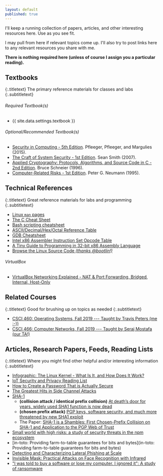 ```yaml
---
layout: default
published: true
---
```


I'll keep a running collection of papers, articles, and other interesting resources here.
Use as you see fit.

I may pull from here if relevant topics come up.
I'll also try to post links here to any relevant resources you share with me.

**There is nothing required here (unless of course I assign you a particular reading).**

## Textbooks
{:.titletext}
The primary reference materials for classes and labs
{:.subtitletext}

###### Required Textbook(s)
- {{ site.data.settings.textbook }} <br/>

###### Optional/Recommended Textbook(s)
- [Security in Computing - 5th Edition](https://www.amazon.com/Security-Computing-5th-Charles-Pfleeger/dp/0134085043/ref=sr_1_1?keywords=Security+in+Computing&qid=1578348388&s=books&sr=1-1). Pfleeger, Pfleeger, and Margulies (2015).
- [The Craft of System Security - 1st Edition](https://www.amazon.com/Craft-System-Security-Sean-Smith/dp/0321434838). Sean Smith (2007).
- [Applied Cryptography: Protocols, Algorithms, and Source Code in C - 2nd Edition](http://www.amazon.com/Applied-Cryptography-Protocols-Algorithms-Source/dp/0471117099/ref=sr_1_1?ie=UTF8&s=books&qid=1233440847&sr=1-1). Bruce Schneier (1996).
- [Computer-Related Risks - 1st Edition](https://www.amazon.com/Computer-Related-Risks-Press-Peter-Neumann/dp/020155805X/ref=sr_1_1?ie=UTF8&s=books&qid=1233440795&sr=1-1). Peter G. Neumann (1995).

## Technical References
{:.titletext}
Great reference materials for labs and programming
{:.subtitletext}

- [Linux `man` pages](http://man7.org/linux/man-pages/dir_all_alphabetic.html)
- [The C Cheat Sheet](files/the-C-cheat-sheet.pdf)
- [Bash scripting cheatsheet](https://devhints.io/bash)
- [ASCII/Decimal/Hex/Octal Reference Table](https://i.stack.imgur.com/mij6M.jpg)
- [GDB Cheatsheet](https://darkdust.net/files/GDB%20Cheat%20Sheet.pdf)
- [Intel x86 Assembler Instruction Set Opcode Table](http://sparksandflames.com/files/x86InstructionChart.html)
- [A Tiny Guide to Programming in 32-bit x86 Assembly Language]({{site.data.settings.reading}}/tiny-guide-to-x86-assembly.pdf)
- [Browse the Linux Source Code *(thanks @bootlin!)*](https://elixir.bootlin.com/linux/latest/source)

###### VirtualBox

- [VirtualBox Networking Explained - NAT & Port Forwarding, Bridged, Internal, Host-Only](https://youtu.be/cDF4X7RmV4Q)

<!-- - [x86 and amd64 instruction reference](https://www.felixcloutier.com/x86/) -->
<!-- - [System Programming Overview / Programming in C Refresher](http://www.lysator.liu.se/c/bwk-tutor.html) *#SysProgramming*{:.text-muted} *#Programming*{:.text-muted} -->
<!-- - [C and C++ in 5 days]({{site.data.settings.reading}}/C-in-5-days.pdf) *#Programming*{:.text-muted} -->
<!-- - [An Introduction to C Programming for Java Programmers]({{site.data.settings.reading}}/intro-to-C-for-java-programmers.pdf) *#Programming*{:.text-muted} -->
<!-- - [A Nice `Makefile` Tutorial](https://gist.github.com/isaacs/62a2d1825d04437c6f08) *#Programming*{:.text-muted} -->
<!-- - [The Linux Kernel Module Programming Guide]({{site.data.settings.reading}}/readme-linux-kernel-programming-lkmpg.pdf) *#SysProgramming*{:.text-muted} -->
<!-- - [PLT and GOT - the key to code sharing and dynamic libraries](https://www.technovelty.org/linux/plt-and-got-the-key-to-code-sharing-and-dynamic-libraries.html) *#SysProgramming*{:.text-muted} -->
<!-- - [POSIX Threads Programming](https://computing.llnl.gov/tutorials/pthreads/) *#Assignment1*{:.text-muted} -->
<!-- - [The 101 of ELF files on Linux: Understanding and Analysis](https://linux-audit.com/elf-binaries-on-linux-understanding-and-analysis/) -->

## Related Courses
{:.titletext}
Good for brushing up on topics as needed
{:.subtitletext}

- [CSCI 460: Operating Systems, Fall 2019 --- Taught by Travis Peters (me :-))](https://www.traviswpeters.com/cs460-2019-fall/)
- [CSCI 466: Computer Networks, Fall 2019 --- Taught by Seraj Mostafa (our TA!)](https://docs.google.com/document/d/e/2PACX-1vSToCOvQShCN07u-9DrPyQN8cQCMv1iCgMoDx_0oLqyhqzk430dSkx_UXNP3FvHA9YFXNpv_jd6epVm/pub)

## Articles, Research Papers, Feeds, Reading Lists
{:.titletext}
Where you might find other helpful and/or interesting information
{:.subtitletext}

- [Infographic: The Linux Kernel - What Is It, and How Does It Work?](https://www.cyberciti.biz/media/new/cms/2017/04/how-does-linux-kernel-works-explained.png)
- [IoT Security and Privacy Reading List](https://github.com/Beerkay/IoTResearch)
- [How to Create a Password That is Actually Secure](https://www.freecodecamp.org/news/actually-secure-passwords/)
- [The Greatest Hits in Side Channel Attacks](https://noorsiddiqui.com/greatest-hits-in-sidechannel-attacks/)
- [SHA-1](https://en.wikipedia.org/wiki/SHA-1)
  - **(collision attack / identical prefix collision)** [At death’s door for years, widely used SHA1 function is now dead](https://arstechnica.com/information-technology/2017/02/at-deaths-door-for-years-widely-used-sha1-function-is-now-dead/)
  - **(chosen prefix attack)** [PGP keys, software security, and much more threatened by new SHA1 exploit](https://arstechnica.com/information-technology/2020/01/pgp-keys-software-security-and-much-more-threatened-by-new-sha1-exploit/)
  - The Paper: [SHA-1 is a Shambles: First Chosen-Prefix Collision on SHA-1 and Application to the PGP Web of Trust](https://eprint.iacr.org/2020/014.pdf)
- [Small world with high risks: a study of security threats in the npm ecosystem](https://www.usenix.org/conference/usenixsecurity19/presentation/zimmerman)
- [in-toto: Providing farm-to-table guarantees for bits and bytes](in-toto: Providing farm-to-table guarantees for bits and bytes)
- [Detecting and Characterizing Lateral Phishing at Scale](https://www.usenix.org/conference/usenixsecurity19/presentation/ho)
- [Invisible Mask: Practical Attacks on Face Recognition with Infrared](https://arxiv.org/abs/1803.04683)
- ["I was told to buy a software or lose my computer. I ignored it": A study of ransomware](https://www.usenix.org/conference/soups2019/presentation/simoiu)
